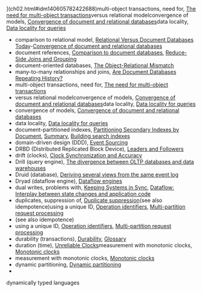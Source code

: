 ](ch02.html#idm140605782422688)multi-object transactions, need for, [The need for multi-object transactions](ch07.html#idm140605774658592)versus relational modelconvergence of models, [Convergence of document and relational databases](ch02.html#idm140605782049328)data locality, [Data locality for queries](ch02.html#idm140605781122144)
* comparison to relational model, [Relational Versus Document Databases Today](ch02.html#ix_docvsrel)-[Convergence of document and relational databases](ch02.html#idm140605782028096)
* document references, [Comparison to document databases](ch02.html#idm140605782375840), [Reduce-Side Joins and Grouping](ch10.html#idm140605758098000)
* document-oriented databases, [The Object-Relational Mismatch](ch02.html#idm140605782627248)
* many-to-many relationships and joins, [Are Document Databases Repeating History? ](ch02.html#idm140605782422688)
* multi-object transactions, need for, [The need for multi-object transactions](ch07.html#idm140605774658592)
* versus relational modelconvergence of models, [Convergence of document and relational databases](ch02.html#idm140605782049328)data locality, [Data locality for queries](ch02.html#idm140605781122144)
* convergence of models, [Convergence of document and relational databases](ch02.html#idm140605782049328)
* data locality, [Data locality for queries](ch02.html#idm140605781122144)
* document-partitioned indexes, [Partitioning Secondary Indexes by Document](ch06.html#idm140605775223408), [Summary](ch06.html#idm140605774951104), [Building search indexes](ch10.html#idm140605757894752)
* domain-driven design (DDD), [Event Sourcing](ch11.html#idm140605756874656)
* DRBD (Distributed Replicated Block Device), [Leaders and Followers](ch05.html#idm140605776404880)
* drift (clocks), [Clock Synchronization and Accuracy](ch08.html#idm140605760808736)
* Drill (query engine), [The divergence between OLTP databases and data warehouses](ch03.html#idm140605777851888)
* Druid (database), [Deriving several views from the same event log](ch11.html#idm140605756753472)
* Dryad (dataflow engine), [Dataflow engines](ch10.html#idm140605757635616)
* dual writes, problems with, [Keeping Systems in Sync](ch11.html#idm140605757032080), [Dataflow: Interplay between state changes and application code](ch12.html#idm140605755610384)
* duplicates, suppression of, [Duplicate suppression](ch12.html#idm140605755409376)(see also idempotence)using a unique ID, [Operation identifiers](ch12.html#idm140605755354272), [Multi-partition request processing](ch12.html#idm140605755133264)
* (see also idempotence)
* using a unique ID, [Operation identifiers](ch12.html#idm140605755354272), [Multi-partition request processing](ch12.html#idm140605755133264)
* durability (transactions), [Durability](ch07.html#idm140605774798512), [Glossary](glossary01.html#idm140605754535072)
* duration (time), [Unreliable Clocks](ch08.html#idm140605760862592)measurement with monotonic clocks, [Monotonic clocks](ch08.html#idm140605760828576)
* measurement with monotonic clocks, [Monotonic clocks](ch08.html#idm140605760828576)
* dynamic partitioning, [Dynamic partitioning](ch06.html#idm140605775089520)
* 
dynamically typed languages